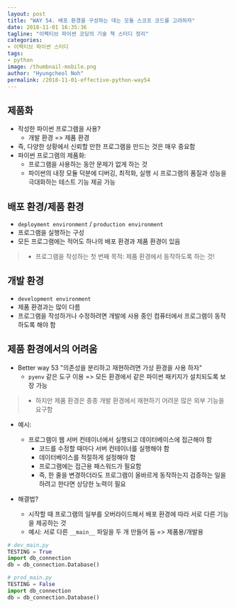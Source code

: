 ```yaml
---
layout: post
title: "WAY 54. 배포 환경을 구성하는 데는 모듈 스코프 코드를 고려하자"
date: 2018-11-01 16:35:36
tagline: "이펙티브 파이썬 코딩의 기술 책 스터디 정리"
categories:
- 이펙티브 파이썬 스터디
tags:
- python
image: /thumbnail-mobile.png
author: "Hyungcheol Noh"
permalink: /2018-11-01-effective-python-way54
---
```


## 제품화
- 작성한 파이썬 프로그램을 사용?
  - 개발 환경 => 제품 환경
- 즉, 다양한 상황에서 신뢰할 만한 프로그램을 만드는 것은 매우 중요함
- 파이썬 프로그램의 제품화:
  - 프로그램을 사용하는 동안 문제가 없게 하는 것
  - 파이썬의 내장 모듈 덕분에 디버깅, 최적화, 실행 시 프로그램의 품질과 성능을 극대화하는 테스트 기능 제공 가능

## 배포 환경/제품 환경
- `deployment environment` / `production environment`
- 프로그램을 실행하는 구성
- 모든 프로그램에는 적어도 하나의 배포 환경과 제품 환경이 있음

>- 프로그램을 작성하는 첫 번째 목적: 제품 환경에서 동작하도록 하는 것!

## 개발 환경
- `development environment`
- 제품 환경과는 많이 다름
- 프로그램을 작성하거나 수정하려면 개발에 사용 중인 컴퓨터에서 프로그램이 동작하도록 해야 함

## 제품 환경에서의 어려움
- Better way 53 "의존성을 분리하고 재현하려면 가상 환경을 사용 하자"
  - `pyenv` 같은 도구 이용 => 모든 환경에서 같은 파이썬 패키지가 설치되도록 보장 가능

>- 하지만 제품 환경은 종종 개발 환경에서 재현하기 어려운 많은 외부 기능을 요구함

- 예시:
  - 프로그램이 웹 서버 컨테이너에서 실행되고 데이터베이스에 접근해야 함
    - 코드를 수정할 때마다 서버 컨테이너를 실행해야 함
    - 데이터베이스를 적절하게 설정해야 함
    - 프로그램에는 접근용 패스워드가 필요함
    - 즉, 한 줄을 변경하더라도 프로그램이 올바르게 동작하는지 검증하는 일을 하려고 한다면 상당한 노력이 필요

- 해결법?
  - 시작할 때 프로그램의 일부를 오버라이드해서 배포 환경에 따라 서로 다른 기능을 제공하는 것
  - 예시: 서로 다른 `__main__` 파일을 두 개 만들어 둠 => 제품용/개발용

```python
# dev_main.py
TESTING = True
import db_connection
db = db_connection.Database()

# prod_main.py
TESTING = False
import db_connection
db = db_connection.Database()
```
